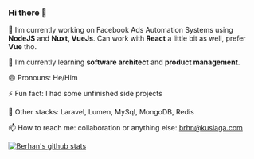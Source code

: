 ### Hi there 👋

🔭 I’m currently working on Facebook Ads Automation Systems using **NodeJS** and **Nuxt, VueJs**. Can work with **React** a little bit as well, prefer **Vue** tho.

🌱 I’m currently learning **software architect** and **product management**.

😄 Pronouns: He/Him

⚡ Fun fact: I had some unfinished side projects

🤔 Other stacks: Laravel, Lumen, MySql, MongoDB, Redis

📫 How to reach me: collaboration or anything else: brhn@kusiaga.com

[![Berhan's github stats](https://github-readme-stats.vercel.app/api?username=burhanahmeed&count_private=true)](https://github.com/anuraghazra/github-readme-stats)
